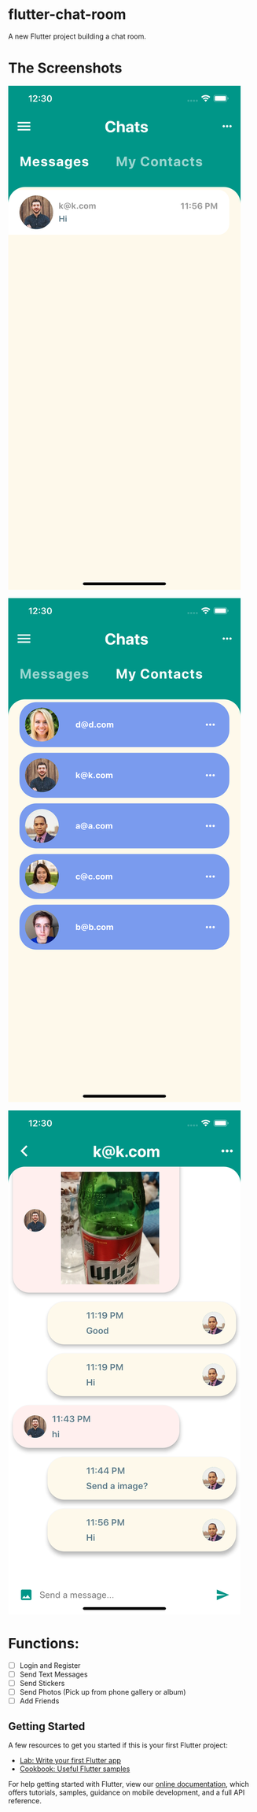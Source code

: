 # flutter-chat-room

A new Flutter project building a chat room.

# The Screenshots

![HomeScreen](screenshots/3.png)

![ChatScreen](screenshots/4.png)

![ChatScreen](screenshots/5.png)

# Functions:
 - [ ]  Login and Register
 - [ ]  Send Text Messages
 - [ ]  Send Stickers
 - [ ]  Send Photos (Pick up from phone gallery or album)
 - [ ]  Add Friends

## Getting Started

A few resources to get you started if this is your first Flutter project:

- [Lab: Write your first Flutter app](https://flutter.dev/docs/get-started/codelab)
- [Cookbook: Useful Flutter samples](https://flutter.dev/docs/cookbook)

For help getting started with Flutter, view our
[online documentation](https://flutter.dev/docs), which offers tutorials,
samples, guidance on mobile development, and a full API reference.
